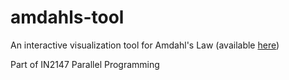 # amdahls-tool
An interactive visualization tool for Amdahl's Law (available [here](https://caps-tum.github.io/amdahls-tool/))

Part of IN2147 Parallel Programming
